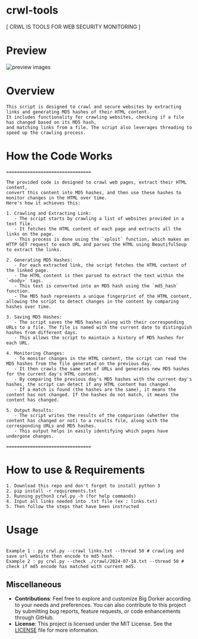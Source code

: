 # crwl-tools
 [ CRWL IS TOOLS FOR WEB SECURITY MONITORING ]

# Preview

![preview images](https://raw.githubusercontent.com/MrHecka/crwl-tools/main/images/view.png)


# Overview

```
This script is designed to crawl and secure websites by extracting links and generating MD5 hashes of their HTML content. 
It includes functionality for crawling websites, checking if a file has changed based on its MD5 hash, 
and matching links from a file. The script also leverages threading to speed up the crawling process.
```

# How the Code Works

```
================================

The provided code is designed to crawl web pages, extract their HTML content, 
convert this content into MD5 hashes, and then use these hashes to monitor changes in the HTML over time. 
Here's how it achieves this:

1. Crawling and Extracting Link:
   - The script starts by crawling a list of websites provided in a text file.
   - It fetches the HTML content of each page and extracts all the links on the page.
   - This process is done using the `xploit` function, which makes an HTTP GET request to each URL and parses the HTML using BeautifulSoup to extract the links.

2. Generating MD5 Hashes:
   - For each extracted link, the script fetches the HTML content of the linked page.
   - The HTML content is then parsed to extract the text within the `<body>` tags.
   - This text is converted into an MD5 hash using the `md5_hash` function.
   - The MD5 hash represents a unique fingerprint of the HTML content, allowing the script to detect changes in the content by comparing hashes over time.

3. Saving MD5 Hashes:
   - The script saves the MD5 hashes along with their corresponding URLs to a file. The file is named with the current date to distinguish hashes from different days.
   - This allows the script to maintain a history of MD5 hashes for each URL.

4. Monitoring Changes:
   - To monitor changes in the HTML content, the script can read the MD5 hashes from the file generated on the previous day.
   - It then crawls the same set of URLs and generates new MD5 hashes for the current day's HTML content.
   - By comparing the previous day's MD5 hashes with the current day's hashes, the script can detect if any HTML content has changed.
   - If a match is found (the hashes are the same), it means the content has not changed. If the hashes do not match, it means the content has changed.

5. Output Results:
   - The script writes the results of the comparison (whether the content has changed or not) to a results file, along with the corresponding URLs and MD5 hashes.
   - This output helps in easily identifying which pages have undergone changes.

================================
```



# How to use & Requirements

```
1. Download this repo and don't forget to install python 3
2. pip install -r requirements.txt
3. Running python3 crwl.py -h (for help commands)
4. Input all links needed into .txt file (ex : links.txt)
5. Then follow the steps that have been instructed
```

# Usage
```

Example 1 : py crwl.py --crawl links.txt --thread 50 # crawling and save url website then encode to md5 hash.
Example 2 : py crwl.py --check ./crawl/2024-07-18.txt --thread 50 # check if md5 encode has matched with current md5.

```

## Miscellaneous

- **Contributions**: Feel free to explore and customize Big Dorker according to your needs and preferences. You can also contribute to this project by submitting bug reports, feature requests, or code enhancements through GitHub.
- **License**: This project is licensed under the MIT License. See the [LICENSE](LICENSE) file for more information.
